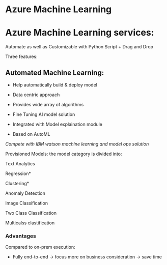 # Azure Machine Learning

# Azure Machine Learning services:

Automate as well as Customizable with Python Script + Drag and Drop 

Three features:

## Automated Machine Learning:

- Help automatically build & deploy model

- Data centric approach

- Provides wide array of algorithms

- Fine Tuning AI model solution

- Integrated with Model explaination module

- Based on AutoML	

*Compete with IBM watson machine learning and model ops solution*


Provisioned Models: the model category is divided into:

Text Analytics

Regression* 

Clustering*

Anomaly Detection 

Image Classification

Two Class Classification 

Multicalss clastification

### Advantages

Compared to on-prem execution:

* Fully end-to-end -> focus more on business consideration -> save time 
